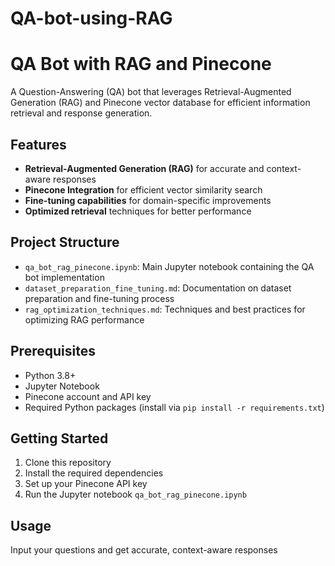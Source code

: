 # QA-bot-using-RAG
# QA Bot with RAG and Pinecone

A Question-Answering (QA) bot that leverages Retrieval-Augmented Generation (RAG) and Pinecone vector database for efficient information retrieval and response generation.

## Features

- **Retrieval-Augmented Generation (RAG)** for accurate and context-aware responses
- **Pinecone Integration** for efficient vector similarity search
- **Fine-tuning capabilities** for domain-specific improvements
- **Optimized retrieval** techniques for better performance

## Project Structure

- `qa_bot_rag_pinecone.ipynb`: Main Jupyter notebook containing the QA bot implementation
- `dataset_preparation_fine_tuning.md`: Documentation on dataset preparation and fine-tuning process
- `rag_optimization_techniques.md`: Techniques and best practices for optimizing RAG performance

## Prerequisites

- Python 3.8+
- Jupyter Notebook
- Pinecone account and API key
- Required Python packages (install via `pip install -r requirements.txt`)

## Getting Started

1. Clone this repository
2. Install the required dependencies
3. Set up your Pinecone API key
4. Run the Jupyter notebook `qa_bot_rag_pinecone.ipynb`

## Usage
 Input your questions and get accurate, context-aware responses


